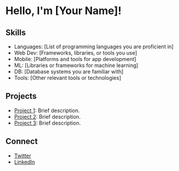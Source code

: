 <!DOCTYPE html>
<html>
<head>
  <title>My Portfolio</title>
  <!-- Include Font Awesome stylesheet -->
  <link rel="stylesheet" href="https://cdnjs.cloudflare.com/ajax/libs/font-awesome/6.0.0-beta3/css/all.min.css">
</head>
<body>
  <h1>Hello, I'm [Your Name]!</h1>

  <h2>Skills</h2>
  <ul>
    <li><i class="fas fa-code"></i> Languages: [List of programming languages you are proficient in]</li>
    <li><i class="fas fa-laptop-code"></i> Web Dev: [Frameworks, libraries, or tools you use]</li>
    <li><i class="fas fa-mobile-alt"></i> Mobile: [Platforms and tools for app development]</li>
    <li><i class="fas fa-robot"></i> ML: [Libraries or frameworks for machine learning]</li>
    <li><i class="fas fa-database"></i> DB: [Database systems you are familiar with]</li>
    <li><i class="fas fa-tools"></i> Tools: [Other relevant tools or technologies]</li>
  </ul>

  <h2>Projects</h2>
  <ul>
    <li><a href="link-to-project1"><i class="fas fa-folder"></i> Project 1</a>: Brief description.</li>
    <li><a href="link-to-project2"><i class="fas fa-folder"></i> Project 2</a>: Brief description.</li>
    <li><a href="link-to-project3"><i class="fas fa-folder"></i> Project 3</a>: Brief description.</li>
  </ul>

  <h2>Connect</h2>
  <ul>
    <li><a href="https://twitter.com/YourTwitterHandle"><i class="fab fa-twitter"></i> Twitter</a></li>
    <li><a href="https://www.linkedin.com/in/yourprofile/"><i class="fab fa-linkedin"></i> LinkedIn</a></li>
  </ul>

  <!-- Include Font Awesome script -->
  <script src="https://cdnjs.cloudflare.com/ajax/libs/font-awesome/6.0.0-beta3/js/all.min.js"></script>
</body>
</html>
